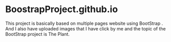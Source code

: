 # BoostrapProject.github.io
This project is basically based on multiple pages website using BootStrap .  And I also have uploaded images that I have click by me and the topic of the BootStrap project is The Plant.
